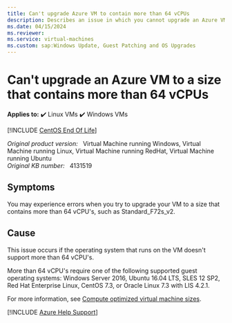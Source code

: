 ```yaml
---
title: Can't upgrade Azure VM to contain more than 64 vCPUs
description: Describes an issue in which you cannot upgrade an Azure VM to a size that contains more than 64 vCPUs.
ms.date: 04/15/2024
ms.reviewer: 
ms.service: virtual-machines
ms.custom: sap:Windows Update, Guest Patching and OS Upgrades
---
```

# Can't upgrade an Azure VM to a size that contains more than 64 vCPUs

**Applies to:** :heavy_check_mark: Linux VMs :heavy_check_mark: Windows VMs

[!INCLUDE [CentOS End Of Life](../../../includes/centos-end-of-life-note.md)]

_Original product version:_ &nbsp; Virtual Machine running Windows, Virtual Machine running Linux, Virtual Machine running RedHat, Virtual Machine running Ubuntu  
_Original KB number:_ &nbsp; 4131519

## Symptoms

You may experience errors when you try to upgrade your VM to a size that contains more than 64 vCPU's, such as Standard_F72s_v2.

## Cause

This issue occurs if the operating system that runs on the VM doesn't support more than 64 vCPU's.  

More than 64 vCPU's require one of the following supported guest operating systems: Windows Server 2016, Ubuntu 16.04 LTS, SLES 12 SP2, Red Hat Enterprise Linux, CentOS 7.3, or Oracle Linux 7.3 with LIS 4.2.1.

For more information, see [Compute optimized virtual machine sizes](/azure/virtual-machines/windows/sizes-compute).

[!INCLUDE [Azure Help Support](../../../includes/azure-help-support.md)]
